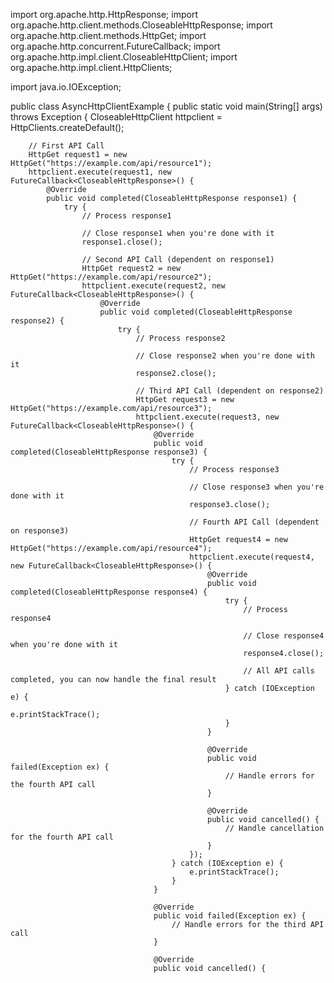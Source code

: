import org.apache.http.HttpResponse;
import org.apache.http.client.methods.CloseableHttpResponse;
import org.apache.http.client.methods.HttpGet;
import org.apache.http.concurrent.FutureCallback;
import org.apache.http.impl.client.CloseableHttpClient;
import org.apache.http.impl.client.HttpClients;

import java.io.IOException;

public class AsyncHttpClientExample {
    public static void main(String[] args) throws Exception {
        CloseableHttpClient httpclient = HttpClients.createDefault();

        // First API Call
        HttpGet request1 = new HttpGet("https://example.com/api/resource1");
        httpclient.execute(request1, new FutureCallback<CloseableHttpResponse>() {
            @Override
            public void completed(CloseableHttpResponse response1) {
                try {
                    // Process response1

                    // Close response1 when you're done with it
                    response1.close();

                    // Second API Call (dependent on response1)
                    HttpGet request2 = new HttpGet("https://example.com/api/resource2");
                    httpclient.execute(request2, new FutureCallback<CloseableHttpResponse>() {
                        @Override
                        public void completed(CloseableHttpResponse response2) {
                            try {
                                // Process response2

                                // Close response2 when you're done with it
                                response2.close();

                                // Third API Call (dependent on response2)
                                HttpGet request3 = new HttpGet("https://example.com/api/resource3");
                                httpclient.execute(request3, new FutureCallback<CloseableHttpResponse>() {
                                    @Override
                                    public void completed(CloseableHttpResponse response3) {
                                        try {
                                            // Process response3

                                            // Close response3 when you're done with it
                                            response3.close();

                                            // Fourth API Call (dependent on response3)
                                            HttpGet request4 = new HttpGet("https://example.com/api/resource4");
                                            httpclient.execute(request4, new FutureCallback<CloseableHttpResponse>() {
                                                @Override
                                                public void completed(CloseableHttpResponse response4) {
                                                    try {
                                                        // Process response4

                                                        // Close response4 when you're done with it
                                                        response4.close();

                                                        // All API calls completed, you can now handle the final result
                                                    } catch (IOException e) {
                                                        e.printStackTrace();
                                                    }
                                                }

                                                @Override
                                                public void failed(Exception ex) {
                                                    // Handle errors for the fourth API call
                                                }

                                                @Override
                                                public void cancelled() {
                                                    // Handle cancellation for the fourth API call
                                                }
                                            });
                                        } catch (IOException e) {
                                            e.printStackTrace();
                                        }
                                    }

                                    @Override
                                    public void failed(Exception ex) {
                                        // Handle errors for the third API call
                                    }

                                    @Override
                                    public void cancelled() {
                                       
